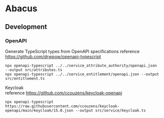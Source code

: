 # Abacus

## Development

### OpenAPI

Generate TypeScript types from OpenAPI specifications
reference https://github.com/drwpow/openapi-typescript

```shell
npx openapi-typescript ../../service_attribute_authority/openapi.json --output src/attributes.ts
npx openapi-typescript ../../service_entitlement/openapi.json --output src/entitlement.ts
```

Keycloak  
reference https://github.com/ccouzens/keycloak-openapi

```shell
npx openapi-typescript https://raw.githubusercontent.com/ccouzens/keycloak-openapi/main/keycloak/15.0.json --output src/service/keycloak.ts
```
